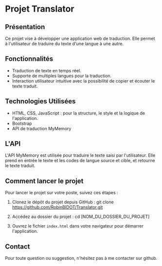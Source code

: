 # Projet Translator

## Présentation

Ce projet vise à développer une application web de traduction. Elle permet à l'utilisateur de traduire du texte d'une langue à une autre.

## Fonctionnalités

- Traduction de texte en temps réel.
- Supporte de multiples langues pour la traduction.
- Interaction utilisateur intuitive avec la possibilité de copier et écouter le texte traduit.

## Technologies Utilisées

- HTML, CSS, JavaScript : pour la structure, le style et la logique de l'application.
- Bootstrap 
- API de traduction MyMemory 

## L'API

L'API MyMemory est utilisée pour traduire le texte saisi par l'utilisateur. Elle prend en entrée le texte et les codes de langue source et cible, et retourne le texte traduit.

## Comment lancer le projet

Pour lancer le projet sur votre poste, suivez ces étapes :

1. Clonez le dépôt du projet depuis GitHub : git clone https://github.com/RobinBIDOT/Translator.git

2. Accédez au dossier du projet : cd [NOM_DU_DOSSIER_DU_PROJET]

3. Ouvrez le fichier `index.html` dans votre navigateur pour démarrer l'application.

## Contact

Pour toute question ou suggestion, n'hésitez pas à me contacter sur github.